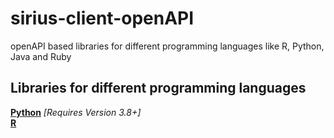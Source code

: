 # sirius-client-openAPI

openAPI based libraries for different  programming languages like R, Python, Java and Ruby

## Libraries for different programming languages

[**Python**](client-api_python) *[Requires Version 3.8+]*  
[**R**](client-api_r)  
